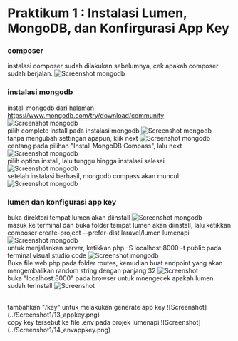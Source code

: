 # Praktikum 1 : Instalasi Lumen, MongoDB, dan Konfirgurasi App Key

### composer 
instalasi composer sudah dilakukan sebelumnya, cek apakah composer sudah berjalan.
![Screenshot mongodb](../Screenshot1/1_composer.png) 

### instalasi mongodb
install mongodb dari halaman https://www.mongodb.com/try/download/community 
![Screenshot mongodb](../Screenshot1/2_mongodb.png)
<br>
pilih complete install pada instalasi mongodb
![Screenshot mongodb](../Screenshot1/3_mongodb.png)
<br>
tanpa mengubah settingan apapun, klik next
![Screenshot mongodb](../Screenshot1/4_mongodb.png)
<br>
centang pada pilihan "Install MongoDB Compass", lalu next
![Screenshot mongodb](../Screenshot1/5_mongodb.png)
<br>
pilih option install, lalu tunggu hingga instalasi selesai
![Screenshot mongodb](../Screenshot1/6_mongodb.png)
<br>
setelah instalasi berhasil, mongodb compass akan muncul
![Screenshot mongodb](../Screenshot1/7_mongodb.png)

### lumen dan konfigurasi app key
buka direktori tempat lumen akan diinstall
![Screenshot mongodb](../Screenshot1/8.png)
<br>
masuk ke terminal dan buka folder tempat lumen akan diinstall, lalu ketikkan composer create-project --prefer-dist laravel/lumen lumenapi 
![Screenshot mongodb](../Screenshot1/9.png) 
<br>
untuk menjalankan server, ketikkan php -S localhost:8000 -t public pada terminal visual studio code
![Screenshot mongodb](../Screenshot1/10.png)
<br>
Buka file web.php pada folder routes, kemudian buat endpoint yang akan mengembalikan random string dengan panjang 32
![Screenshot](../Screenshot1/11.png)
<br>
buka "localhost:8000" pada browser untuk mnengecek apakah lumen sudah terinstall
![Screenshot](../Screenshot1/12_localhost8000.png)

<br>
tambahkan "/key" untuk melakukan generate app key
![Screenshot](../Screenshot1/13_appkey.png)

<br>
copy key tersebut ke file .env pada projek lumenapi
![Screenshot](../Screenshot1/14_envappkey.png) 

